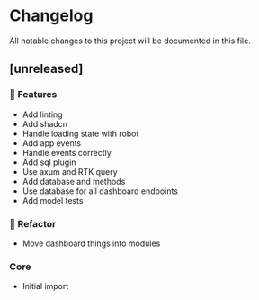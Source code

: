 # Changelog

All notable changes to this project will be documented in this file.

## [unreleased]

### 🚀 Features

- Add linting
- Add shadcn
- Handle loading state with robot
- Add app events
- Handle events correctly
- Add sql plugin
- Use axum and RTK query
- Add database and methods
- Use database for all dashboard endpoints
- Add model tests

### 🚜 Refactor

- Move dashboard things into modules

### Core

- Initial import

<!-- generated by git-cliff -->
